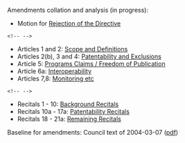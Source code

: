 Amendments collation and analysis (in progress):

-   Motion for [ Rejection of the
    Directive](PlenReject0507Nl "wikilink")

```{=html}
<!-- -->
```
-   Articles 1 and 2: [ Scope and Definitions](PlenDef0507Nl "wikilink")
-   Articles 2(b), 3 and 4: [ Patentability and
    Exclusions](PlenPatentability0507Nl "wikilink")
-   Article 5: [ Programs Claims / Freedom of
    Publication](PlenProgramClaims0507Nl "wikilink")
-   Article 6a: [ Interoperability](PlenInterop0507Nl "wikilink")
-   Articles 7,8: [ Monitoring etc](PlenFollowUp0507Nl "wikilink")

```{=html}
<!-- -->
```
-   Recitals 1 - 10: [ Background
    Recitals](PlenBackgroundRecitals0507Nl "wikilink")
-   Recitals 10a - 17a: [ Patentability
    Recitals](PlenPatentabilityRecitals0507Nl "wikilink")
-   Recitals 18 - 21a: [ Remaining
    Recitals](PlenRemainingRecitals0507Nl "wikilink")

Baseline for amendments: Council text of 2004-03-07
([pdf](http://register.consilium.eu.int/pdf/en/04/st11/st11979-re01.nl04.pdf "wikilink"))

